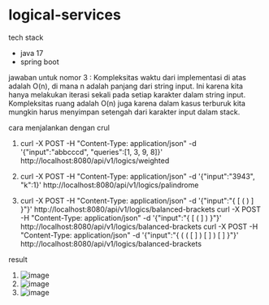 # logical-services

tech stack
- java 17
- spring boot

jawaban untuk nomor 3 : 
Kompleksitas waktu dari implementasi di atas adalah O(n), di mana n adalah panjang dari string input. 
Ini karena kita hanya melakukan iterasi sekali pada setiap karakter dalam string input. 
Kompleksitas ruang adalah O(n) juga karena dalam kasus terburuk kita mungkin harus menyimpan setengah dari karakter input dalam stack.

cara menjalankan dengan crul
1. curl -X POST -H "Content-Type: application/json" -d '{"input":"abbcccd", "queries":[1, 3, 9, 8]}' http://localhost:8080/api/v1/logics/weighted

2. curl -X POST -H "Content-Type: application/json" -d '{"input":"3943", "k":1}' http://localhost:8080/api/v1/logics/palindrome

3. curl -X POST -H "Content-Type: application/json" -d '{"input":"{ [ ( ) ] }"}' http://localhost:8080/api/v1/logics/balanced-brackets
   curl -X POST -H "Content-Type: application/json" -d '{"input":"{ [ ( ] ) }"}' http://localhost:8080/api/v1/logics/balanced-brackets
   curl -X POST -H "Content-Type: application/json" -d '{"input":"{ ( ( [ ] ) [ ] ) [ ] }"}' http://localhost:8080/api/v1/logics/balanced-brackets

result 
1. ![image](https://github.com/adriansyahdicky/logical-services/assets/54537198/2775a61c-e908-402d-8977-21bd1d56249b)
2. ![image](https://github.com/adriansyahdicky/logical-services/assets/54537198/73d9d04c-5a82-4759-b95f-6246f617cf5e)
3. ![image](https://github.com/adriansyahdicky/logical-services/assets/54537198/fb90bb85-eb27-4d0f-96b7-2b4980d9a19f)


